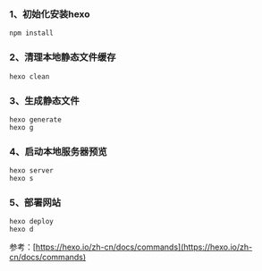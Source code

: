 ### 1、初始化安装hexo
```
npm install
```

### 2、清理本地静态文件缓存
```
hexo clean
```

### 3、生成静态文件
```
hexo generate 
hexo g
```

### 4、启动本地服务器预览
```
hexo server
hexo s
```

### 5、部署网站
```
hexo deploy
hexo d
```

参考：[https://hexo.io/zh-cn/docs/commands](https://hexo.io/zh-cn/docs/commands)